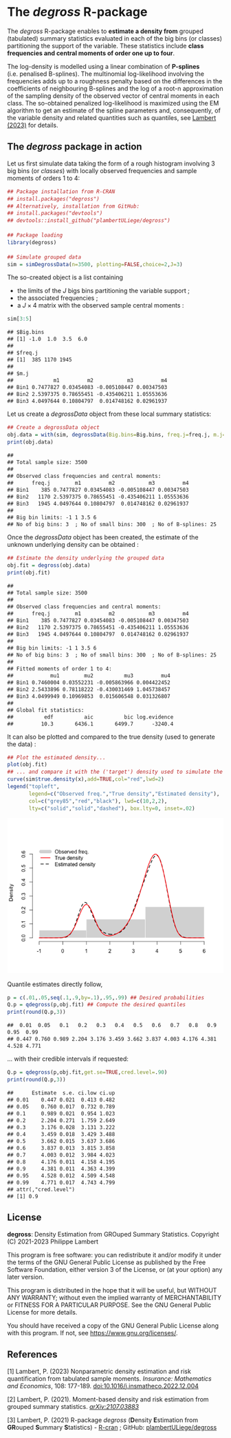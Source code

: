 The *degross* R-package
================

The *degross* R-package enables to **estimate a density from** grouped
(tabulated) summary statistics evaluated in each of the big bins (or
classes) partitioning the support of the variable. These statistics
include **class frequencies and central moments of order one up to
four**.

The log-density is modelled using a linear combination of **P-splines**
(i.e. penalised B-splines). The multinomial log-likelihood involving the
frequencies adds up to a roughness penalty based on the differences in
the coefficients of neighbouring B-splines and the log of a root-n
approximation of the sampling density of the observed vector of central
moments in each class. The so-obtained penalized log-likelihood is
maximized using the EM algorithm to get an estimate of the spline
parameters and, consequently, of the variable density and related
quantities such as quantiles, see [Lambert
(2023)](http://doi.org/10.1016/j.insmatheco.2022.12.004) for details.

## The *degross* package in action

Let us first simulate data taking the form of a rough histogram
involving 3 big bins (or *classes*) with locally observed frequencies
and sample moments of orders 1 to 4:

``` r
## Package installation from R-CRAN
## install.packages("degross")
## Alternatively, installation from GitHub:
## install.packages("devtools")
## devtools::install_github("plambertULiege/degross")

## Package loading
library(degross)

## Simulate grouped data
sim = simDegrossData(n=3500, plotting=FALSE,choice=2,J=3)
```

The so-created object is a list containing

- the limits of the $J$ bigs bins partitioning the variable support ;
- the associated frequencies ;
- a $J\times 4$ matrix with the observed sample central moments :

``` r
sim[3:5]
```

    ## $Big.bins
    ## [1] -1.0  1.0  3.5  6.0
    ## 
    ## $freq.j
    ## [1]  385 1170 1945
    ## 
    ## $m.j
    ##             m1         m2           m3         m4
    ## Bin1 0.7477827 0.03454083 -0.005108447 0.00347503
    ## Bin2 2.5397375 0.78655451 -0.435406211 1.05553636
    ## Bin3 4.0497644 0.10804797  0.014748162 0.02961937

Let us create a *degrossData* object from these local summary
statistics:

``` r
## Create a degrossData object
obj.data = with(sim, degrossData(Big.bins=Big.bins, freq.j=freq.j, m.j=m.j))
print(obj.data)
```

    ## 
    ## Total sample size: 3500 
    ## 
    ## Observed class frequencies and central moments:
    ##      freq.j        m1         m2           m3         m4
    ## Bin1    385 0.7477827 0.03454083 -0.005108447 0.00347503
    ## Bin2   1170 2.5397375 0.78655451 -0.435406211 1.05553636
    ## Bin3   1945 4.0497644 0.10804797  0.014748162 0.02961937
    ## 
    ## Big bin limits: -1 1 3.5 6 
    ## No of big bins: 3  ; No of small bins: 300  ; No of B-splines: 25

Once the *degrossData* object has been created, the estimate of the
unknown underlying density can be obtained :

``` r
## Estimate the density underlying the grouped data
obj.fit = degross(obj.data)
print(obj.fit)
```

    ## 
    ## Total sample size: 3500 
    ## 
    ## Observed class frequencies and central moments:
    ##      freq.j        m1         m2           m3         m4
    ## Bin1    385 0.7477827 0.03454083 -0.005108447 0.00347503
    ## Bin2   1170 2.5397375 0.78655451 -0.435406211 1.05553636
    ## Bin3   1945 4.0497644 0.10804797  0.014748162 0.02961937
    ## 
    ## Big bin limits: -1 1 3.5 6 
    ## No of big bins: 3  ; No of small bins: 300  ; No of B-splines: 25 
    ## 
    ## Fitted moments of order 1 to 4:
    ##            mu1        mu2          mu3         mu4
    ## Bin1 0.7460004 0.03552231 -0.005863966 0.004422452
    ## Bin2 2.5433896 0.78118222 -0.430031469 1.045738457
    ## Bin3 4.0499949 0.10969853  0.015606548 0.031326807
    ## 
    ## Global fit statistics:
    ##          edf          aic          bic log.evidence 
    ##         10.3       6436.1       6499.7      -3240.4

It can also be plotted and compared to the true density (used to
generate the data) :

``` r
## Plot the estimated density...
plot(obj.fit)
## ... and compare it with the ('target') density used to simulate the data
curve(sim$true.density(x),add=TRUE,col="red",lwd=2)
legend("topleft",
       legend=c("Observed freq.","True density","Estimated density"),
       col=c("grey85","red","black"), lwd=c(10,2,2),
       lty=c("solid","solid","dashed"), box.lty=0, inset=.02)
```

![](man/figures/degross2b-1.png)<!-- -->

Quantile estimates directly follow,

``` r
p = c(.01,.05,seq(.1,.9,by=.1),.95,.99) ## Desired probabilities
Q.p = qdegross(p,obj.fit) ## Compute the desired quantiles
print(round(Q.p,3))
```

    ##  0.01  0.05   0.1   0.2   0.3   0.4   0.5   0.6   0.7   0.8   0.9  0.95  0.99 
    ## 0.447 0.760 0.989 2.204 3.176 3.459 3.662 3.837 4.003 4.176 4.381 4.528 4.771

… with their credible intervals if requested:

``` r
Q.p = qdegross(p,obj.fit,get.se=TRUE,cred.level=.90)
print(round(Q.p,3))
```

    ##      Estimate  s.e. ci.low ci.up
    ## 0.01    0.447 0.021  0.413 0.482
    ## 0.05    0.760 0.017  0.732 0.789
    ## 0.1     0.989 0.021  0.954 1.023
    ## 0.2     2.204 0.271  1.759 2.649
    ## 0.3     3.176 0.028  3.131 3.222
    ## 0.4     3.459 0.018  3.429 3.488
    ## 0.5     3.662 0.015  3.637 3.686
    ## 0.6     3.837 0.013  3.815 3.858
    ## 0.7     4.003 0.012  3.984 4.023
    ## 0.8     4.176 0.011  4.158 4.195
    ## 0.9     4.381 0.011  4.363 4.399
    ## 0.95    4.528 0.012  4.509 4.548
    ## 0.99    4.771 0.017  4.743 4.799
    ## attr(,"cred.level")
    ## [1] 0.9

## License

**degross**: Density Estimation from GROuped Summary Statistics.
Copyright (C) 2021-2023 Philippe Lambert

This program is free software: you can redistribute it and/or modify it
under the terms of the GNU General Public License as published by the
Free Software Foundation, either version 3 of the License, or (at your
option) any later version.

This program is distributed in the hope that it will be useful, but
WITHOUT ANY WARRANTY; without even the implied warranty of
MERCHANTABILITY or FITNESS FOR A PARTICULAR PURPOSE. See the GNU General
Public License for more details.

You should have received a copy of the GNU General Public License along
with this program. If not, see <https://www.gnu.org/licenses/>.

## References

\[1\] Lambert, P. (2023) Nonparametric density estimation and risk
quantification from tabulated sample moments. *Insurance: Mathematics and
Economics*, 108: 177-189.
[doi:10.1016/j.insmatheco.2022.12.004](http://doi.org/10.1016/j.insmatheco.2022.12.004)

\[2\] Lambert, P. (2021). Moment-based density and risk estimation from
grouped summary statistics.
[*arXiv:2107.03883*](https://arxiv.org/abs/2107.03883)

\[3\] Lambert, P. (2021) R-package *degross* (**D**ensity
**E**stimation from **GR**ouped **S**ummary **S**tatistics) -
[R-cran](https://CRAN.R-project.org/package=degross) ; GitHub:
[plambertULiege/degross](https://github.com/plambertULiege/degross)
